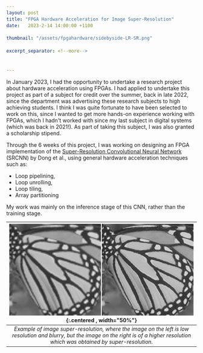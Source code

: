 ```yaml
---
layout: post
title: "FPGA Hardware Acceleration for Image Super-Resolution"
date:   2023-2-14 14:00:00 +1100

thumbnail: "/assets/fpgahardware/sidebyside-LR-SR.png"

excerpt_separator: <!--more-->


---
```


In January 2023, I had the opportunity to undertake a research project about hardware acceleration using FPGAs. <!--more--> 
I had applied to undertake this project as part of a subject for credit over the summer, back in late 2022, since the department was advertising these research subjects to high achieving students.
I think I was quite fortunate to have been selected to work on this, since I wanted to get more hands-on experience working with FPGAs, which I hadn't worked with since my last subject in digital systems (which was back in 2021!). As part of taking this subject, I was also granted a scholarship stipend.

Through the 6 weeks of this project, I was working on designing an FPGA implementation of the [Super-Resolution Convolutional Neural Network](https://arxiv.org/abs/1501.00092) (SRCNN) by Dong et al., using general hardware acceleration techniques such as:
- Loop pipelining,
- Loop unrolling,
- Loop tiling,
- Array partitioning

My work was mainly on the inference stage of this CNN, rather than the training stage.



|![image tooltip here](/assets/fpgahardware/sidebyside-LR-SR.png){:.centered , width="50%"}|
|:--:| 
| *Example of image super-resolution, where the image on the left is low resolution and blurry, but the image on the right is of a higher resolution which was obtained by super-resolution.* |


